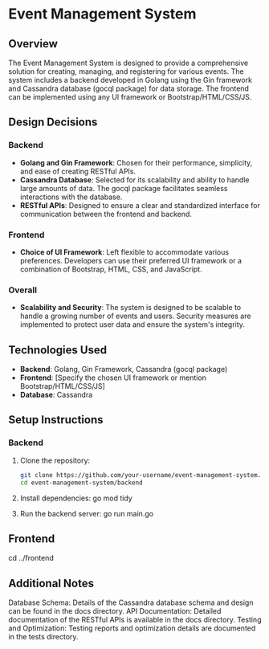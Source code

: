# Event Management System

## Overview

The Event Management System is designed to provide a comprehensive solution for creating, managing, and registering for various events. The system includes a backend developed in Golang using the Gin framework and Cassandra database (gocql package) for data storage. The frontend can be implemented using any UI framework or Bootstrap/HTML/CSS/JS.

## Design Decisions

### Backend
- **Golang and Gin Framework**: Chosen for their performance, simplicity, and ease of creating RESTful APIs.
- **Cassandra Database**: Selected for its scalability and ability to handle large amounts of data. The gocql package facilitates seamless interactions with the database.
- **RESTful APIs**: Designed to ensure a clear and standardized interface for communication between the frontend and backend.

### Frontend
- **Choice of UI Framework**: Left flexible to accommodate various preferences. Developers can use their preferred UI framework or a combination of Bootstrap, HTML, CSS, and JavaScript.

### Overall
- **Scalability and Security**: The system is designed to be scalable to handle a growing number of events and users. Security measures are implemented to protect user data and ensure the system's integrity.

## Technologies Used

- **Backend**: Golang, Gin Framework, Cassandra (gocql package)
- **Frontend**: [Specify the chosen UI framework or mention Bootstrap/HTML/CSS/JS]
- **Database**: Cassandra

## Setup Instructions

### Backend

1. Clone the repository:

   ```bash
   git clone https://github.com/your-username/event-management-system.git
   cd event-management-system/backend
2. Install dependencies:
go mod tidy
3. Run the backend server:
go run main.go
## Frontend
cd ../frontend

## Additional Notes
Database Schema: Details of the Cassandra database schema and design can be found in the docs directory.
API Documentation: Detailed documentation of the RESTful APIs is available in the docs directory.
Testing and Optimization: Testing reports and optimization details are documented in the tests directory.


